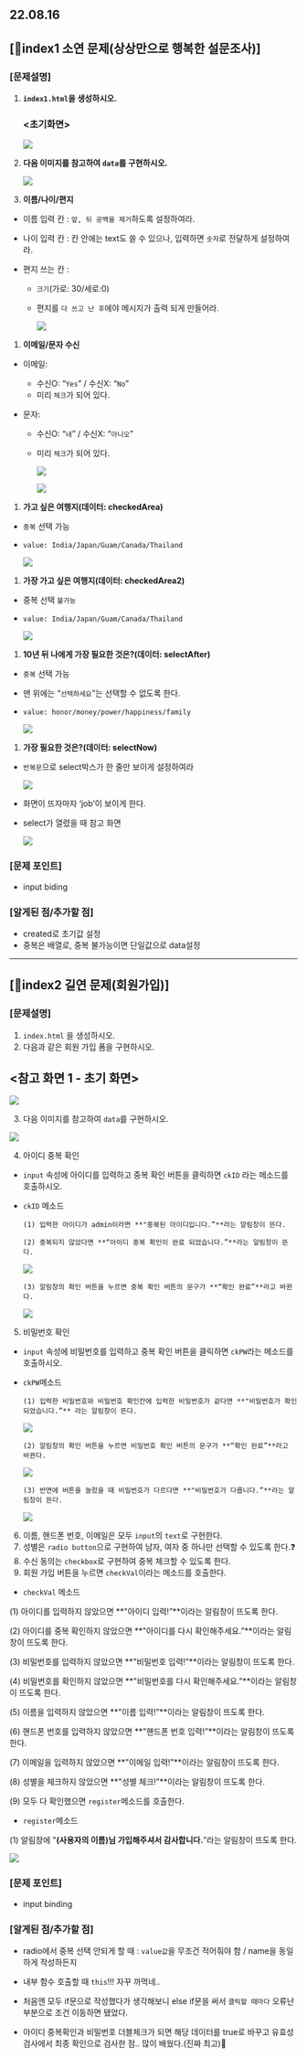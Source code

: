 ## 22.08.16

## [🦊index1 소연 문제(상상만으로 행복한 설문조사)]

### [문제설명]

1. **`index1.html`을 생성하시오.**

   ### <초기화면>

   ![](../img/8_16_1.jpg)

2. **다음 이미지를 참고하여 `data`를 구현하시오.**

   ![](../img/8_16_2.jpg)

3. **이름/나이/편지**

- 이름 입력 칸 : `앞, 뒤 공백을 제거`하도록 설정하여라.
- 나이 입력 칸 : 칸 안에는 text도 쓸 수 있으나, 입력하면 `숫자`로 전달하게 설정하여라.
- 편지 쓰는 칸 :

  - `크기`(가로: 30/세로:0)
  - 편지를 `다 쓰고 난 후`에야 메시지가 출력 되게 만들어라.

    ![](../img/8_16_3.jpg)

1. **이메일/문자 수신**

- 이메일:
  - 수신O: “`Yes`” / 수신X: “`No`”
  - 미리 `체크`가 되어 있다.
- 문자:

  - 수신O: “`네`” / 수신X: “`아니오`”
  - 미리 `체크`가 되어 있다.

    ![](../img/8_16_4.jpg)

    ![](../img/8_16_5.jpg)

1. **가고 싶은 여행지(데이터: checkedArea)**

- `중복` 선택 가능
- `value: India/Japan/Guam/Canada/Thailand`

  ![](../img/8_16_6.jpg)

1. **가장 가고 싶은 여행지(데이터: checkedArea2)**

- 중복 선택 `불가능`
- `value: India/Japan/Guam/Canada/Thailand`

  ![](../img/8_16_7.jpg)

1. **10년 뒤 나에게 가장 필요한 것은?(데이터: selectAfter)**

- `중복` 선택 가능
- 맨 위에는 “`선택하세요`”는 선택할 수 없도록 한다.
- `value: honor/money/power/happiness/family`

  ![](../img/8_16_8.jpg)

1. **가장 필요한 것은?(데이터: selectNow)**

- `반복문`으로 select박스가 한 줄만 보이게 설정하여라

  ![](../img/8_16_9.jpg)

- 화면이 뜨자마자 ‘job’이 보이게 한다.
- select가 열렸을 때 참고 화면

  ![](../img/8_16_10.jpg)

### [문제 포인트]

- input biding

### [알게된 점/추가할 점]

- created로 초기값 설정
- 중복은 배열로, 중복 불가능이면 단일값으로 data설정

<hr/>

## [🐼index2 길연 문제(회원가입)]

### [문제설명]

1. `index.html` 을 생성하시오.
2. 다음과 같은 회원 가입 폼을 구현하시오.

## <참고 화면 1 - 초기 화면>

![](../img/8_16_11.png)

3. 다음 이미지를 참고하여 `data`를 구현하시오.

![](../img/8_16_12.png)

4. 아이디 중복 확인

- `input` 속성에 아이디를 입력하고 중복 확인 버튼을 클릭하면 `ckID` 라는 메소드를 호출하시오.
- `ckID` 메소드

      (1) 입력한 아이디가 admin이라면 **"중복된 아이디입니다.”**라는 알림창이 뜬다.

      (2) 중복되지 않았다면 **“아이디 중복 확인이 완료 되었습니다.”**라는 알림창이 뜬다.

  ![](../img/8_16_13.png)

      (3) 알림창의 확인 버튼을 누르면 중복 확인 버튼의 문구가 **“확인 완료”**라고 바뀐다.

  ![](../img/8_16_14.png)

5. 비밀번호 확인

- `input` 속성에 비밀번호를 입력하고 중복 확인 버튼을 클릭하면 `ckPW`라는 메소드를 호출하시오.
- `ckPW`메소드

      (1) 입력한 비밀번호와 비밀번호 확인칸에 입력한 비밀번호가 같다면 **"비밀번호가 확인 되었습니다.”** 라는 알림창이 뜬다.

  ![](../img/8_16_15.png)

      (2) 알림창의 확인 버튼을 누르면 비밀번호 확인 버튼의 문구가 **“확인 완료”**라고 바뀐다.

  ![](../img/8_16_16.png)

      (3) 반면에 버튼을 눌렀을 때 비밀번호가 다르다면 **"비밀번호가 다릅니다.”**라는 알림창이 뜬다.

  ![](../img/8_16_17.png)

6. 이름, 핸드폰 번호, 이메일은 모두 `input`의 `text`로 구현한다.
7. 성별은 `radio button`으로 구현하여 남자, 여자 중 하나만 선택할 수 있도록 한다.❓
8. 수신 동의는 `checkbox`로 구현하여 중복 체크할 수 있도록 한다.
9. 회원 가입 버튼을 누르면 `checkVal`이라는 메소드를 호출한다.

- `checkVal` 메소드

(1) 아이디를 입력하지 않았으면 **"아이디 입력!”**이라는 알림창이 뜨도록 한다.

(2) 아이디를 중복 확인하지 않았으면 **"아이디를 다시 확인해주세요.”**이라는 알림창이 뜨도록 한다.

(3) 비밀번호를 입력하지 않았으면 **"비밀번호 입력!”**이라는 알림창이 뜨도록 한다.

(4) 비밀번호를 확인하지 않았으면 **"비밀번호를 다시 확인해주세요.”**이라는 알림창이 뜨도록 한다.

(5) 이름을 입력하지 않았으면 **"이름 입력!”**이라는 알림창이 뜨도록 한다.

(6) 핸드폰 번호를 입력하지 않았으면 **"핸드폰 번호 입력!”**이라는 알림창이 뜨도록 한다.

(7) 이메일을 입력하지 않았으면 **"이메일 입력!”**이라는 알림창이 뜨도록 한다.

(8) 성별을 체크하지 않았으면 **"성별 체크!”**이라는 알림창이 뜨도록 한다.

(9) 모두 다 확인했으면 `register`메소드를 호출한다.

- `register`메소드

(1) 알림창에 "**(사용자의 이름)님 가입해주셔서 감사합니다.**”라는 알림창이 뜨도록 한다.

![](../img/8_16_17.png)

### [문제 포인트]

- input binding

### [알게된 점/추가할 점]

- radio에서 중복 선택 안되게 할 때 : `value값`을 무조건 적어줘야 함 / name을 동일하게 작성하든지

- 내부 함수 호출할 때 `this`!!! 자꾸 까먹네..

- 처음엔 모두 if문으로 작성했다가 생각해보니 else if문을 써서 `클릭할 때마다` 오류난 부분으로 조건 이동하면 됐었다.

- 아이디 중복확인과 비밀번호 더블체크가 되면 해당 데이터를 true로 바꾸고 유효성 검사에서 최종 확인으로 검사한 점.. 많이 배웠다.(진짜 최고)🤔

